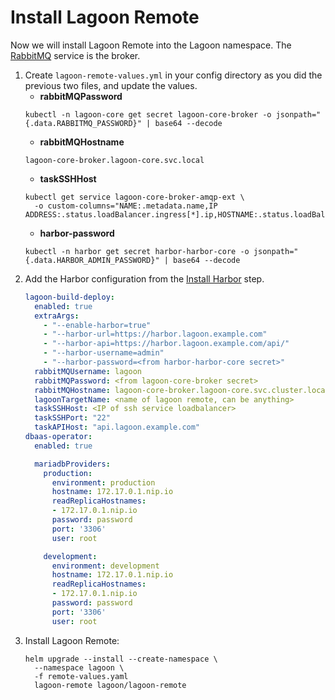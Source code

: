 # Install Lagoon Remote

Now we will install Lagoon Remote into the Lagoon namespace. The [RabbitMQ](../docker-images/rabbitmq.md) service is the broker.

1. Create `lagoon-remote-values.yml` in your config directory as you did the previous two files, and update the values.
    * **rabbitMQPassword**
    ```
    kubectl -n lagoon-core get secret lagoon-core-broker -o jsonpath="{.data.RABBITMQ_PASSWORD}" | base64 --decode
    ```
    * **rabbitMQHostname**
    ```
    lagoon-core-broker.lagoon-core.svc.local
    ```
    * **taskSSHHost**
    ```
    kubectl get service lagoon-core-broker-amqp-ext \
      -o custom-columns="NAME:.metadata.name,IP ADDRESS:.status.loadBalancer.ingress[*].ip,HOSTNAME:.status.loadBalancer.ingress[*].hostname"
    ```
    * **harbor-password**
    ```
    kubectl -n harbor get secret harbor-harbor-core -o jsonpath="{.data.HARBOR_ADMIN_PASSWORD}" | base64 --decode
    ```
2. Add the Harbor configuration from the [Install Harbor](./install-harbor.md) step.
    ```yaml title="lagoon-remote-values.yml"
    lagoon-build-deploy:
      enabled: true
      extraArgs:
        - "--enable-harbor=true"
        - "--harbor-url=https://harbor.lagoon.example.com"
        - "--harbor-api=https://harbor.lagoon.example.com/api/"
        - "--harbor-username=admin"
        - "--harbor-password=<from harbor-harbor-core secret>"
      rabbitMQUsername: lagoon
      rabbitMQPassword: <from lagoon-core-broker secret>
      rabbitMQHostname: lagoon-core-broker.lagoon-core.svc.cluster.local
      lagoonTargetName: <name of lagoon remote, can be anything>
      taskSSHHost: <IP of ssh service loadbalancer>
      taskSSHPort: "22"
      taskAPIHost: "api.lagoon.example.com"
    dbaas-operator:
      enabled: true

      mariadbProviders:
        production:
          environment: production
          hostname: 172.17.0.1.nip.io
          readReplicaHostnames:
          - 172.17.0.1.nip.io
          password: password
          port: '3306'
          user: root

        development:
          environment: development
          hostname: 172.17.0.1.nip.io
          readReplicaHostnames:
          - 172.17.0.1.nip.io
          password: password
          port: '3306'
          user: root
    ```
3. Install Lagoon Remote:
    ```
    helm upgrade --install --create-namespace \
      --namespace lagoon \
      -f remote-values.yaml
      lagoon-remote lagoon/lagoon-remote
    ```
